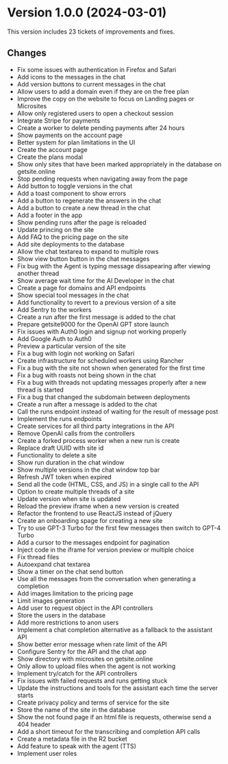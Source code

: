 # Version 1.0.0 (2024-03-01)

This version includes 23 tickets of improvements and fixes.

## Changes

- Fix some issues with authentication in Firefox and Safari
- Add icons to the messages in the chat
- Add version buttons to current messages in the chat
- Allow users to add a domain even if they are on the free plan
- Improve the copy on the website to focus on Landing pages or Microsites
- Allow only registered users to open a checkout session
- Integrate Stripe for payments
- Create a worker to delete pending payments after 24 hours
- Show payments on the account page
- Better system for plan limitations in the UI
- Create the account page
- Create the plans modal
- Show only sites that have been marked appropriately in the database on getsite.online
- Stop pending requests when navigating away from the page
- Add button to toggle versions in the chat
- Add a toast component to show errors
- Add a button to regenerate the answers in the chat
- Add a button to create a new thread in the chat
- Add a footer in the app
- Show pending runs after the page is reloaded
- Update princing on the site
- Add FAQ to the pricing page on the site
- Add site deployments to the database
- Allow the chat textarea to expand to multiple rows
- Show view button button in the chat messages
- Fix bug with the Agent is typing message dissapearing after viewing another thread
- Show average wait time for the AI Developer in the chat
- Create a page for domains and API endpoints
- Show special tool messages in the chat
- Add functionality to revert to a previous version of a site
- Add Sentry to the workers
- Create a run after the first message is added to the chat
- Prepare getsite9000 for the OpenAI GPT store launch
- Fix issues with Auth0 login and signup not working properly
- Add Google Auth to Auth0
- Preview a particular version of the site
- Fix a bug with login not working on Safari
- Create infrastructure for scheduled workers using Rancher
- Fix a bug with the site not shown when generated for the first time
- Fix a bug with roasts not being shown in the chat
- Fix a bug with threads not updating messages properly after a new thread is started
- Fix a bug that changed the subdomain between deployments
- Create a run after a message is added to the chat
- Call the runs endpoint instead of waiting for the result of message post
- Implement the runs endpoints
- Create services for all third party integrations in the API
- Remove OpenAI calls from the controllers
- Create a forked process worker when a new run is create
- Replace draft UUID with site id
- Functionality to delete a site
- Show run duration in the chat window
- Show multiple versions in the chat window top bar
- Refresh JWT token when expired
- Send all the code (HTML, CSS, and JS) in a single call to the API
- Option to create multiple threads of a site
- Update version when site is updated
- Reload the preview iframe when a new version is created
- Refactor the frontend to use ReactJS instead of jQuery
- Create an onboarding spage for creating a new site
- Try to use GPT-3 Turbo for the first few messages then switch to GPT-4 Turbo
- Add a cursor to the messages endpoint for pagination
- Inject code in the iframe for version preview or multiple choice
- Fix thread files
- Autoexpand chat textarea
- Show a timer on the chat send button
- Use all the messages from the conversation when generating a completion
- Add images limitation to the pricing page
- Limit images generation
- Add user to request object in the API controllers
- Store the users in the database
- Add more restrictions to anon users
- Implement a chat completion alternative as a fallback to the assistant API
- Show better error message when rate limit of the API
- Configure Sentry for the API and the chat app
- Show directory with microsites on getsite.online
- Only allow to upload files when the agent is not working
- Implement try/catch for the API controllers
- Fix issues with failed requests and runs getting stuck
- Update the instructions and tools for the assistant each time the server starts
- Create privacy policy and terms of service for the site
- Store the name of the site in the database
- Show the not found page if an html file is requests, otherwise send a 404 header
- Add a short timeout for the transcribing and completion API calls
- Create a metadata file in the R2 bucket
- Add feature to speak with the agent (TTS)
- Implement user roles
